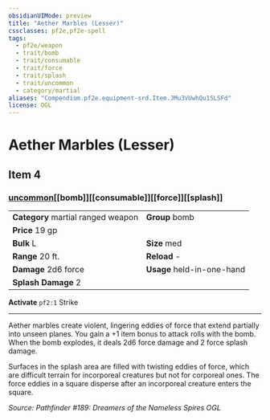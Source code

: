 ```yaml
---
obsidianUIMode: preview
title: "Aether Marbles (Lesser)"
cssclasses: pf2e,pf2e-spell
tags:
  - pf2e/weapon
  - trait/bomb
  - trait/consumable
  - trait/force
  - trait/splash
  - trait/uncommon
  - category/martial
aliases: "Compendium.pf2e.equipment-srd.Item.JMu3VUwhQu1SLSFd"
license: OGL
---
```

# Aether Marbles (Lesser)
## Item 4
### [uncommon](uncommon "Uncommon Rarity Trait")[[bomb]][[consumable]][[force]][[splash]]

|  |  |
| -- | -- |
| **Category** martial ranged weapon | **Group** bomb |
| **Price** 19 gp |  |
| **Bulk** L | **Size** med |
|**Range** 20 ft.| **Reload** -|
| **Damage** 2d6 force  | **Usage** held-in-one-hand |
| **Splash Damage** 2 | |


**Activate** `pf2:1` Strike

* * *

Aether marbles create violent, lingering eddies of force that extend partially into unseen planes. You gain a +1 item bonus to attack rolls with the bomb. When the bomb explodes, it deals 2d6 force damage and 2 force splash damage.

Surfaces in the splash area are filled with twisting eddies of force, which are difficult terrain for incorporeal creatures but not for corporeal ones. The force eddies in a square disperse after an incorporeal creature enters the square.

*Source: Pathfinder #189: Dreamers of the Nameless Spires*
*OGL*